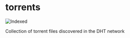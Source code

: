 torrents 
========
![Indexed](https://img.shields.io/badge/indexed-125793-blue)

Collection of torrent files discovered in the DHT network
